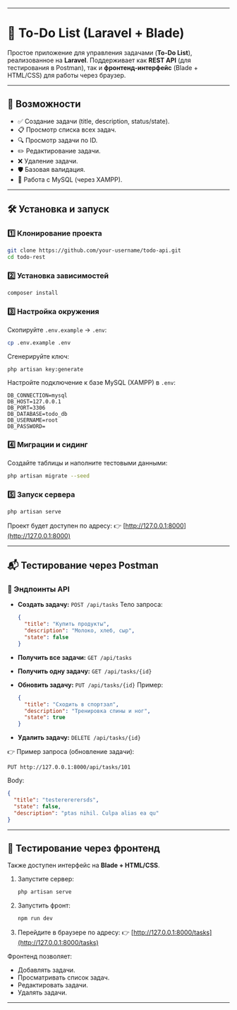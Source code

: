 
---

# 📌 To-Do List (Laravel + Blade)

Простое приложение для управления задачами (**To-Do List**), реализованное на **Laravel**.
Поддерживает как **REST API** (для тестирования в Postman), так и **фронтенд-интерфейс** (Blade + HTML/CSS) для работы через браузер.

---

## 🚀 Возможности

* ✅ Создание задачи (title, description, status/state).
* 📋 Просмотр списка всех задач.
* 🔍 Просмотр задачи по ID.
* ✏️ Редактирование задачи.
* ❌ Удаление задачи.
* 🛡️ Базовая валидация.
* 💾 Работа с MySQL (через XAMPP).

---

## 🛠 Установка и запуск

### 1️⃣ Клонирование проекта

```bash
git clone https://github.com/your-username/todo-api.git
cd todo-rest
```

### 2️⃣ Установка зависимостей

```bash
composer install
```

### 3️⃣ Настройка окружения

Скопируйте `.env.example` → `.env`:

```bash
cp .env.example .env
```

Сгенерируйте ключ:

```bash
php artisan key:generate
```

Настройте подключение к базе MySQL (XAMPP) в `.env`:

```
DB_CONNECTION=mysql
DB_HOST=127.0.0.1
DB_PORT=3306
DB_DATABASE=todo_db
DB_USERNAME=root
DB_PASSWORD=
```

### 4️⃣ Миграции и сидинг

Создайте таблицы и наполните тестовыми данными:

```bash
php artisan migrate --seed
```

### 5️⃣ Запуск сервера

```bash
php artisan serve
```

Проект будет доступен по адресу:
👉 [http://127.0.0.1:8000](http://127.0.0.1:8000)

---

## 📬 Тестирование через Postman

### 🔹 Эндпоинты API

* **Создать задачу:**
  `POST /api/tasks`
  Тело запроса:

  ```json
  {
    "title": "Купить продукты",
    "description": "Молоко, хлеб, сыр",
    "state": false
  }
  ```

* **Получить все задачи:**
  `GET /api/tasks`

* **Получить одну задачу:**
  `GET /api/tasks/{id}`

* **Обновить задачу:**
  `PUT /api/tasks/{id}`
  Пример:

  ```json
  {
    "title": "Сходить в спортзал",
    "description": "Тренировка спины и ног",
    "state": true
  }
  ```

* **Удалить задачу:**
  `DELETE /api/tasks/{id}`

👉 Пример запроса (обновление задачи):

```
PUT http://127.0.0.1:8000/api/tasks/101
```

Body:

```json
{
  "title": "testerererersds",
  "state": false,
  "description": "ptas nihil. Culpa alias ea qu"
}
```

---

## 🎨 Тестирование через фронтенд

Также доступен интерфейс на **Blade + HTML/CSS**.

1. Запустите сервер:

   ```bash
   php artisan serve
   ```

1. Запустить фронт:

   ```bash
   npm run dev
   ```
2. Перейдите в браузере по адресу:
   👉 [http://127.0.0.1:8000/tasks](http://127.0.0.1:8000/tasks)

Фронтенд позволяет:

* Добавлять задачи.
* Просматривать список задач.
* Редактировать задачи.
* Удалять задачи.

---
